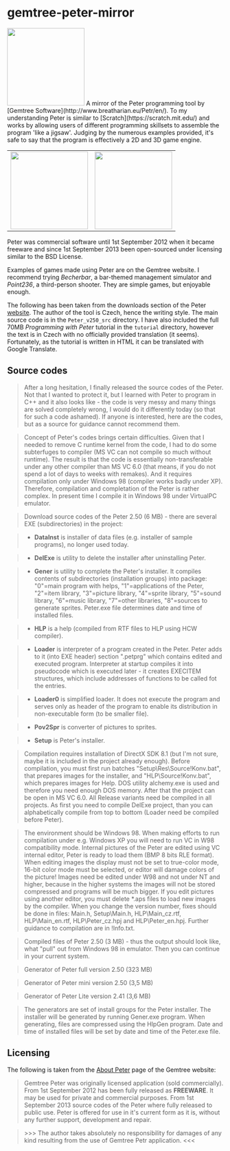 # gemtree-peter-mirror
<img src="https://github.com/inferno986return/gemtree-peter-mirror/blob/master/tutorial/petr.gif" width="180" height="180" alt=""/>
A mirror of the Peter programming tool by [Gemtree Software](http://www.breatharian.eu/Petr/en/). To my understanding Peter is similar to [Scratch](https://scratch.mit.edu/) and works by allowing users of different programming skillsets to assemble the program 'like a jigsaw'. Judging by the numerous examples provided, it's safe to say that the program is effectively a 2D and 3D game engine.

<table>
  <tr><td><img src="https://github.com/inferno986return/gemtree-peter-mirror/blob/master/tutorial/preview1.gif" width="180" height="180" alt=""/></td> <td><img src="https://github.com/inferno986return/gemtree-peter-mirror/blob/master/tutorial/preview2.gif" width="180" height="180" alt=""/></td></tr>
</table>

Peter was commercial software until 1st September 2012 when it became freeware and since 1st September 2013 been open-sourced under licensing similar to the BSD License.

Examples of games made using Peter are on the Gemtree website. I recommend trying *Becherbar*, a bar-themed management simulator and *Point236*, a third-person shooter. They are simple games, but enjoyable enough.

The following has been taken from the downloads section of the Peter [website](http://www.breatharian.eu/Petr/en/download.htm#source). The author of the tool is Czech, hence the writing style. The main source code is in the `Peter_v250_src` directory. I have also included the full 70MB *Programming with Peter* tutorial in the `tutorial` directory, however the text is in Czech with no officially provided translation (it seems). Fortunately, as the tutorial is written in HTML it can be translated with Google Translate.

## Source codes

>After a long hesitation, I finally released the source codes of the Peter. Not that I wanted to protect it, but I learned with Peter to program in C++ and it also looks like - the code is very messy and many things are solved completely wrong, I would do it differently today (so that for such a code ashamed). If anyone is interested, here are the codes, but as a source for guidance cannot recommend them.

>Concept of Peter's codes brings certain difficulties. Given that I needed to remove C runtime kernel from the code, I had to do some subterfuges to compiler (MS VC can not compile so much without runtime). The result is that the code is essentially non-transferable under any other compiler than MS VC 6.0 (that means, if you do not spend a lot of days to weeks with remakes). And it requires compilation only under Windows 98 (compiler works badly under XP). Therefore, compilation and completation of the Peter is rather complex. In present time I compile it in Windows 98 under VirtualPC emulator.

>Download source codes of the Peter 2.50 (6 MB) - there are several EXE (subdirectories) in the project:

>* **DataInst** is installer of data files (e.g. installer of sample programs), no longer used today.

>* **DelExe** is utility to delete the installer after uninstalling Peter.

>* **Gener** is utility to complete the Peter's installer. It compiles contents of subdirectories (installation groups) into package: "0"=main program with helps, "1"=applications of the Peter, "2"=item library, "3"=picture library, "4"=sprite library, "5"=sound library, "6"=music library, "7"=other libraries, "8"=sources to generate sprites. Peter.exe file determines date and time of installed files.

>* **HLP** is a help (compiled from RTF files to HLP using HCW compiler).

>* **Loader** is interpreter of a program created in the Peter. Peter adds to it (into EXE header) section ".petprg" which contains edited and executed program. Interpreter at startup compiles it into pseudocode which is executed later - it creates EXECITEM structures, which include addresses of functions to be called fot the entries.

>* **Loader0** is simplified loader. It does not execute the program and serves only as header of the program to enable its distribution in non-executable form (to be smaller file).

>* **Pov2Spr** is converter of pictures to sprites.

>* **Setup** is Peter's installer.

>Compilation requires installation of DirectX SDK 8.1 (but I'm not sure, maybe it is included in the project already enough). Before compilation, you must first run batches "Setup\Res\Source\!Konv.bat", that prepares images for the installer, and "HLP\Source\!Konv.bat", which prepares images for Help. DOS utility alchemy.exe is used and therefore you need enough DOS memory. After that the project can be open in MS VC 6.0. All Release variants need be compiled in all projects. As first you need to compile DelExe project, than you can alphabetically compile from top to bottom (Loader need be compiled before Peter).

>The environment should be Windows 98. When making efforts to run compilation under e.g. Windows XP you will need to run VC in W98 compatibility mode. Internal pictures of the Peter are edited using VC internal editor, Peter is ready to load them (BMP 8 bits RLE format). When editing images the display must not be set to true-color mode, 16-bit color mode must be selected, or editor will damage colors of the picture! Images need be edited under W98 and not under NT and higher, because in the higher systems the images will not be stored compressed and programs will be much bigger. If you edit pictures using another editor, you must delete *.aps files to load new images by the compiler. When you change the version number, fixes should be done in files: Main.h, Setup\Main.h, HLP\Main_cz.rtf, HLP\Main_en.rtf, HLP\Peter_cz.hpj and HLP\Peter_en.hpj. Further guidance to compilation are in !Info.txt.

>Compiled files of Peter 2.50 (3 MB) - thus the output should look like, what "pull" out from Windows 98 in emulator. Then you can continue in your current system.

>Generator of Peter full version 2.50 (323 MB)

>Generator of Peter mini version 2.50 (3,5 MB)

>Generator of Peter Lite version 2.41 (3,6 MB)

>The generators are set of install groups for the Peter installer. The installer will be generated by running Gener.exe program. When generating, files are compressed using the HlpGen program. Date and time of installed files will be set by date and time of the Peter.exe file.

## Licensing
The following is taken from the [About Peter](http://www.breatharian.eu/Petr/en/about.htm) page of the Gemtree website:

> Gemtree Peter was originally licensed application (sold commercially). From 1st September 2012 has been fully released as **FREEWARE**. It may be used for private and commercial purposes. From 1st September 2013 source codes of the Peter where fully released to public use. Peter is offered for use in it's current form as it is, without any further support, development and repair.

> &gt;&gt;&gt; The author takes absolutely no responsibility for damages of any kind resulting from the use of Gemtree Petr application. <<<